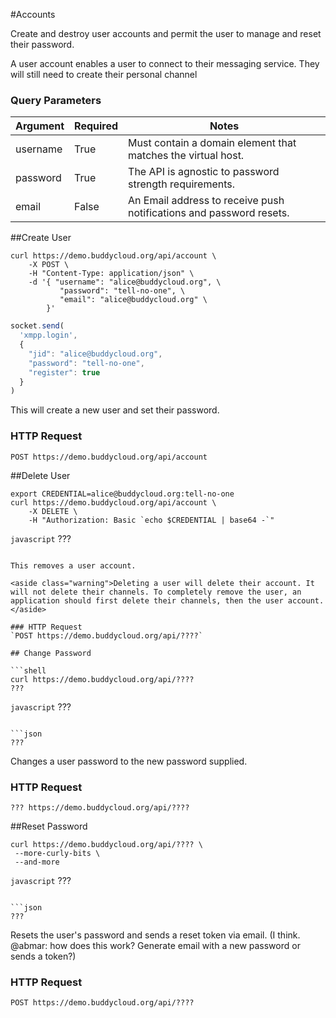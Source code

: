 #Accounts

Create and destroy user accounts and permit the user to manage and reset their password.

<aside class="notice">A user account enables a user to connect to their messaging service. They will still need to create their personal channel</aside>

### Query Parameters

Argument   | Required | Notes
---------- | -------- |------------
username   | True     | Must contain a domain element that matches the virtual host.
password   | True     | The API is agnostic to password strength requirements.
email      | False    | An Email address to receive push notifications and password resets.

##Create User

```shell 
curl https://demo.buddycloud.org/api/account \
	-X POST \
	-H "Content-Type: application/json" \
	-d '{ "username": "alice@buddycloud.org", \
           "password": "tell-no-one", \
           "email": "alice@buddycloud.org" \
        }'
```

```javascript
socket.send(
  'xmpp.login',
  {
    "jid": "alice@buddycloud.org",
    "password": "tell-no-one",
    "register": true
  }
)
```

This will create a new user and set their password. 

### HTTP Request
`POST https://demo.buddycloud.org/api/account`

##Delete User

```shell
export CREDENTIAL=alice@buddycloud.org:tell-no-one
curl https://demo.buddycloud.org/api/account \
	-X DELETE \
	-H "Authorization: Basic `echo $CREDENTIAL | base64 -`"
```

```javascript```
???
```

This removes a user account.

<aside class="warning">Deleting a user will delete their account. It will not delete their channels. To completely remove the user, an application should first delete their channels, then the user account.</aside>

### HTTP Request
`POST https://demo.buddycloud.org/api/????`

## Change Password

```shell 
curl https://demo.buddycloud.org/api/????
???
```

```javascript```
???
```

```json
???
```

Changes a user password to the new password supplied.

### HTTP Request
`??? https://demo.buddycloud.org/api/????`

##Reset Password

```shell 
curl https://demo.buddycloud.org/api/???? \
 --more-curly-bits \
 --and-more
```

```javascript```
???
```

```json
???
```

Resets the user's password and sends a reset token via email. (I think. @abmar: how does this work? Generate email with a new password or sends a token?)

### HTTP Request
`POST https://demo.buddycloud.org/api/????`
